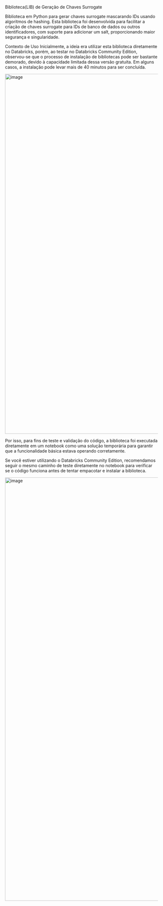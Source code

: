 Biblioteca(LIB) de Geração de Chaves Surrogate

Biblioteca em Python para gerar chaves surrogate mascarando IDs usando algoritmos de hashing. Esta biblioteca foi 
desenvolvida para facilitar a criação de chaves surrogate para IDs de banco de dados ou outros identificadores, 
com suporte para adicionar um salt, proporcionando maior segurança e singularidade.

Contexto de Uso
Inicialmente, a ideia era utilizar esta biblioteca diretamente no Databricks, porém, 
ao testar no Databricks Community Edition, observou-se que o processo de instalação de bibliotecas pode ser bastante demorado, 
devido à capacidade limitada dessa versão gratuita. Em alguns casos, a instalação pode levar mais de 40 minutos para ser concluída.

<img width="1186" alt="image" src="https://github.com/user-attachments/assets/9da1b4a8-e041-43b1-85b1-247326b162cb">

Por isso, para fins de teste e validação do código, a biblioteca foi executada diretamente em um notebook como uma solução temporária 
para garantir que a funcionalidade básica estava operando corretamente.

Se você estiver utilizando o Databricks Community Edition, recomendamos seguir o mesmo caminho de teste 
diretamente no notebook para verificar se o código funciona antes de tentar empacotar e instalar a biblioteca.

<img width="1395" alt="image" src="https://github.com/user-attachments/assets/1b8badb2-fb46-407e-889d-5ab0a93fb42b">



